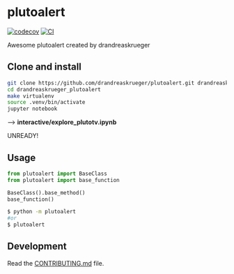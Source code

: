 # plutoalert

[![codecov](https://codecov.io/gh/drandreaskrueger/plutoalert/branch/main/graph/badge.svg?token=plutoalert_token_here)](https://codecov.io/gh/drandreaskrueger/plutoalert)
[![CI](https://github.com/drandreaskrueger/plutoalert/actions/workflows/main.yml/badge.svg)](https://github.com/drandreaskrueger/plutoalert/actions/workflows/main.yml)

Awesome plutoalert created by drandreaskrueger

## Clone and install

```bash
git clone https://github.com/drandreaskrueger/plutoalert.git drandreaskrueger_plutoalert
cd drandreaskrueger_plutoalert
make virtualenv
source .venv/bin/activate
jupyter notebook
```
--> **interactive/explore_plutotv.ipynb**

UNREADY!

## Usage

```py
from plutoalert import BaseClass
from plutoalert import base_function

BaseClass().base_method()
base_function()
```

```bash
$ python -m plutoalert
#or
$ plutoalert
```

## Development

Read the [CONTRIBUTING.md](CONTRIBUTING.md) file.

